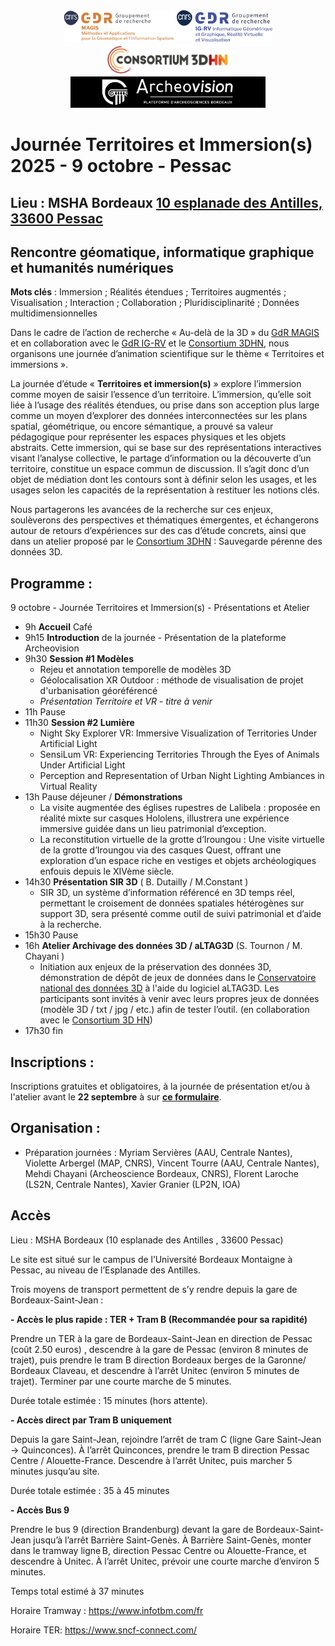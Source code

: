 <div align="center" width="70%">
 <img src="Logo-GDR_MAGIS.jpg" alt="Logo Magis" height="50pt"/> 
 <img src="Logo-GDR_IGRV.jpg" alt="Logo IGRV" height="50pt"/> 
 <img src="logo_consortium_3D_HN.png" alt="Logo Consortium 3D HN" height="50pt"/>
 <img src="Archeovision_LogoASB-2.jpg" alt="Logo Archeovision" height="50pt"/>
</div>

# Journée Territoires et Immersion(s) 2025 - 9 octobre - Pessac

## Lieu : MSHA Bordeaux [10 esplanade des Antilles, 33600 Pessac](https://www.openstreetmap.org/way/226888020#map=19/44.794290/-0.618819)

## Rencontre géomatique, informatique graphique et humanités numériques

**Mots clés** : Immersion ; Réalités étendues ; Territoires augmentés ; Visualisation ; Interaction ; Collaboration ; Pluridisciplinarité ; Données multidimensionnelles

Dans le cadre de l’action de recherche « Au-delà de la 3D » du [GdR MAGIS](https://gdr-magis.cnrs.fr/) et en collaboration avec le [GdR IG-RV](https://gdr-igrv.fr/) et le [Consortium 3DHN](https://shs3d.hypotheses.org/), nous organisons une journée d’animation scientifique sur le thème « Territoires et immersions ».

La journée d’étude « **Territoires et immersion(s)** » explore l’immersion comme moyen de saisir l’essence d’un territoire. L’immersion, qu’elle soit liée à l’usage des réalités étendues, ou prise dans son acception plus large comme un moyen d’explorer des données interconnectées sur les plans spatial, géométrique, ou encore sémantique, a prouvé sa valeur pédagogique pour représenter les espaces physiques et les objets abstraits. Cette immersion, qui se base sur des représentations interactives visant l’analyse collective, le partage d’information ou la découverte d’un territoire, constitue un espace commun de discussion. Il s’agit donc d’un objet de médiation dont les contours sont à définir selon les usages, et les usages selon les capacités de la représentation à restituer les notions clés.

Nous partagerons les avancées de la recherche sur ces enjeux, soulèverons des perspectives et thématiques émergentes, et échangerons autour de retours d’expériences sur des cas d’étude concrets, ainsi que dans un atelier proposé par le [Consortium 3DHN](https://shs3d.hypotheses.org/) : Sauvegarde pérenne des données 3D.


## Programme :
9 octobre - Journée Territoires et Immersion(s) - Présentations et Atelier
- 9h **Accueil** Café
- 9h15 **Introduction** de la journée - Présentation de la plateforme Archeovision
- 9h30 **Session #1 Modèles** 
	- Rejeu et annotation temporelle de modèles 3D
	- Géolocalisation XR Outdoor : méthode de visualisation de projet d'urbanisation géoréférencé
	- _Présentation Territoire et VR - titre à venir_
- 11h Pause
- 11h30 **Session #2 Lumière**
	- Night Sky Explorer VR: Immersive Visualization of Territories Under Artificial Light
	- SensiLum VR: Experiencing Territories Through the Eyes of Animals Under Artificial Light
	- Perception and Representation of Urban Night Lighting Ambiances in Virtual Reality
- 13h Pause déjeuner / **Démonstrations**
	- La visite augmentée des églises rupestres de Lalibela : proposée en réalité mixte sur casques Hololens, illustrera une expérience immersive guidée dans un lieu patrimonial d’exception.
	- La reconstitution virtuelle de la grotte d’Iroungou : Une visite virtuelle de la grotte d’Iroungou via des casques Quest, offrant une exploration d’un espace riche en vestiges et objets archéologiques enfouis depuis le XIVème siècle. 
- 14h30 **Présentation SIR 3D** ( B. Dutailly / M.Constant ) 
	- SIR 3D, un système d’information référencé en 3D temps réel, permettant le croisement de données spatiales hétérogènes sur support 3D, sera présenté comme outil de suivi patrimonial et d’aide à la recherche. 
- 15h30 Pause
- 16h **Atelier Archivage des données 3D / aLTAG3D** (S. Tournon / M. Chayani )
	- Initiation aux enjeux de la préservation des données 3D, démonstration de dépôt de jeux de données dans le [Conservatoire national des données 3D](https://3d.humanities.science/) à l'aide du logiciel aLTAG3D. Les participants sont invités à venir avec leurs propres jeux de données (modèle 3D / txt / jpg / etc.) afin de tester l’outil. (en collaboration avec le [Consortium 3D HN](https://shs3d.hypotheses.org/))
- 17h30 fin


## Inscriptions :
Inscriptions gratuites et obligatoires, à la journée de présentation et/ou à l'atelier avant le **22 septembre** à sur **[ce formulaire](https://forms.gle/FisZ6rv4X45GyEKk6)**.


## Organisation :
- Préparation journées : Myriam Servières (AAU, Centrale Nantes), Violette Arbergel (MAP, CNRS), Vincent Tourre (AAU, Centrale Nantes), Mehdi Chayani (Archeoscience Bordeaux, CNRS), Florent Laroche (LS2N, Centrale Nantes), Xavier Granier (LP2N, IOA)


## Accès
Lieu : MSHA Bordeaux (10 esplanade des Antilles , 33600 Pessac) 

Le site est situé sur le campus de l’Université Bordeaux Montaigne à Pessac, au niveau de l’Esplanade des Antilles.

Trois moyens de transport permettent de s’y rendre depuis la gare de Bordeaux-Saint-Jean :

**- Accès le plus rapide : TER + Tram B (Recommandée pour sa rapidité)**

Prendre un TER à la gare de Bordeaux-Saint-Jean en direction de Pessac (coût 2.50 euros) , descendre à la gare de Pessac (environ 8 minutes de trajet), puis prendre le tram B  direction Bordeaux berges de la Garonne/ Bordeaux Claveau, et descendre à l’arrêt Unitec (environ 5 minutes de trajet). Terminer par une courte marche de 5 minutes.

Durée totale estimée : 15 minutes (hors attente).

**- Accès direct par Tram B uniquement**

Depuis la gare Saint-Jean, rejoindre l’arrêt de tram C (ligne Gare Saint-Jean → Quinconces). À l’arrêt Quinconces, prendre le tram B direction Pessac Centre / Alouette-France. Descendre à l’arrêt Unitec, puis marcher 5 minutes jusqu’au site.

Durée totale estimée : 35 à 45 minutes

**- Accès Bus 9**

Prendre le bus 9 (direction Brandenburg) devant la gare de Bordeaux-Saint-Jean jusqu’à l’arrêt Barrière Saint-Genès.
À Barrière Saint-Genès, monter dans le tramway ligne B, direction Pessac Centre ou Alouette-France, et descendre à Unitec. À l’arrêt Unitec, prévoir une courte marche d’environ 5 minutes.

Temps total estimé à 37 minutes

Horaire Tramway : https://www.infotbm.com/fr               

Horaire TER: https://www.sncf-connect.com/



